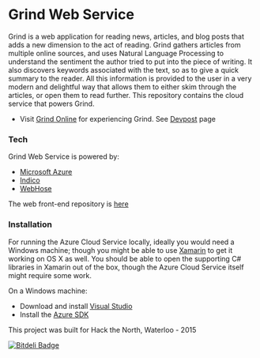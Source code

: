# Grind Web Service

Grind is a web application for reading news, articles, and blog posts that adds a new dimension to the act of reading. Grind gathers articles from multiple online sources, and uses Natural Language Processing to understand the sentiment the author tried to put into the piece of writing. It also discovers keywords associated with the text, so as to give a quick summary to the reader. All this information is provided to the user in a very modern and delightful way that allows them to either skim through the articles, or open them to read further. This repository contains the cloud service that powers Grind.

 - Visit [Grind Online](http://www.grindonline.co) for experiencing Grind. See [Devpost](http://devpost.com/software/grind-4noctr) page

### Tech

Grind Web Service is powered by:
* [Microsoft Azure](https://azure.microsoft.com/)
* [Indico](https://indico.io/)
* [WebHose](https://webhose.io/)

The web front-end repository is [here](https://github.com/ahoskins/grind)
 
### Installation

For running the Azure Cloud Service locally, ideally you would need a Windows machine; though you might be able to use [Xamarin](https://xamarin.com/) to get it working on OS X as well. You should be able to open the supporting C# libraries in Xamarin out of the box, though the Azure Cloud Service itself might require some work.

On a Windows machine:

- Download and install [Visual Studio](https://www.visualstudio.com/downloads/download-visual-studio-vs)
- Install the [Azure SDK](http://azure.microsoft.com/en-us/downloads/)

This project was built for Hack the North, Waterloo - 2015

   [dill]: <https://github.com/joemccann/dillinger>
   [git-repo-url]: <https://github.com/joemccann/dillinger.git>
   [john gruber]: <http://daringfireball.net>
   [@thomasfuchs]: <http://twitter.com/thomasfuchs>
   [df1]: <http://daringfireball.net/projects/markdown/>
   [marked]: <https://github.com/chjj/marked>
   [Ace Editor]: <http://ace.ajax.org>
   [node.js]: <http://nodejs.org>
   [Twitter Bootstrap]: <http://twitter.github.com/bootstrap/>
   [keymaster.js]: <https://github.com/madrobby/keymaster>
   [jQuery]: <http://jquery.com>
   [@tjholowaychuk]: <http://twitter.com/tjholowaychuk>
   [express]: <http://expressjs.com>
   [AngularJS]: <http://angularjs.org>
   [Gulp]: <http://gulpjs.com>
   
   [PlDb]: <https://github.com/joemccann/dillinger/tree/master/plugins/dropbox/README.md>
   [PlGh]:  <https://github.com/joemccann/dillinger/tree/master/plugins/github/README.md>
   [PlGd]: <https://github.com/joemccann/dillinger/tree/master/plugins/googledrive/README.md>
   [PlOd]: <https://github.com/joemccann/dillinger/tree/master/plugins/onedrive/README.md>




[![Bitdeli Badge](https://d2weczhvl823v0.cloudfront.net/udeyrishi/grind-back/trend.png)](https://bitdeli.com/free "Bitdeli Badge")

